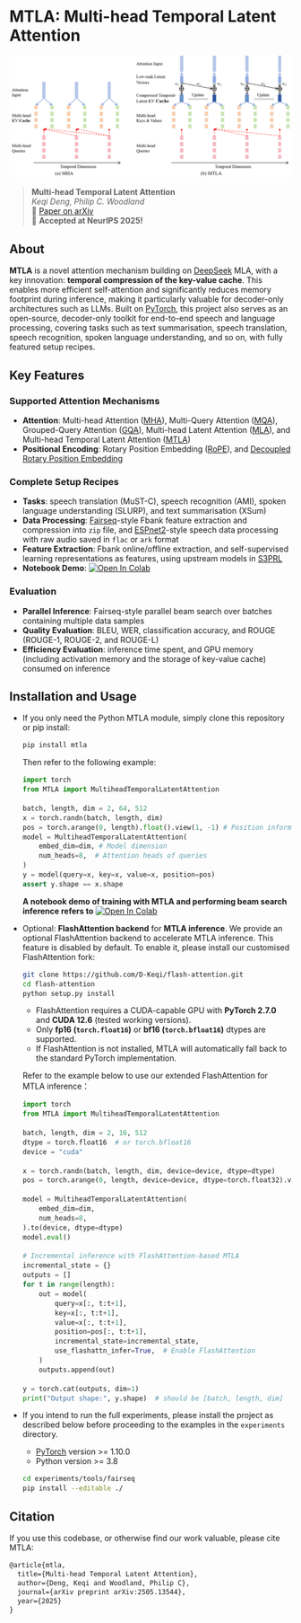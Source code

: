 # MTLA: Multi-head Temporal Latent Attention

![MTLA](assets/mtla.png "Multi-head Temporal Latent Attention")
> **Multi-head Temporal Latent Attention**\
> *Keqi Deng, Philip C. Woodland*  
> 📄 [Paper on arXiv](https://arxiv.org/abs/2505.13544)  
> 🎉 **Accepted at NeurIPS 2025!**  
## About

**MTLA** is a novel attention mechanism building on [DeepSeek](https://github.com/deepseek-ai/DeepSeek-V3) MLA, with a key innovation: **temporal compression of the key-value cache**. This enables more efficient self-attention and significantly reduces memory footprint during inference, making it particularly valuable for decoder-only architectures such as LLMs. Built on [PyTorch](http://pytorch.org/), this project also serves as an open-source, decoder-only toolkit for end-to-end speech and language processing, covering tasks such as text summarisation, speech translation, speech recognition, spoken language understanding, and so on, with fully featured setup recipes.

## Key Features

### Supported Attention Mechanisms
- **Attention**: Multi-head Attention ([MHA](https://arxiv.org/pdf/1706.03762)), Multi-Query Attention ([MQA](https://arxiv.org/pdf/1911.02150)), Grouped-Query Attention ([GQA](https://arxiv.org/pdf/2305.13245)), Multi-head Latent Attention ([MLA](https://arxiv.org/pdf/2405.04434)), and Multi-head Temporal Latent Attention ([MTLA](https://arxiv.org/pdf/2505.13544))
- **Positional Encoding**: Rotary Position Embedding ([RoPE](https://arxiv.org/pdf/2104.09864)), and [Decoupled Rotary Position Embedding](https://arxiv.org/pdf/2405.04434)

### Complete Setup Recipes
- **Tasks**: speech translation (MuST-C), speech recognition (AMI), spoken language understanding (SLURP), and text summarisation (XSum)
- **Data Processing**: [Fairseq](https://github.com/facebookresearch/fairseq)-style Fbank feature extraction and compression into `zip` file, and [ESPnet2](https://github.com/espnet/espnet)-style speech data processing with raw audio saved in `flac` or `ark` format
- **Feature Extraction**: Fbank online/offline extraction, and self-supervised learning representations as features, using upstream models in [S3PRL](https://github.com/s3prl/s3prl)
- **Notebook Demo**: [![Open In Colab](https://colab.research.google.com/assets/colab-badge.svg)](https://colab.research.google.com/github/D-Keqi/mtla/blob/main/assets/MTLA.ipynb)

### Evaluation
- **Parallel Inference**: Fairseq-style parallel beam search over batches containing multiple data samples
- **Quality Evaluation**: BLEU, WER, classification accuracy, and ROUGE (ROUGE-1, ROUGE-2, and ROUGE-L)
- **Efficiency Evaluation**: inference time spent, and GPU memory (including activation memory and the storage of key-value cache) consumed on inference

## Installation and Usage
- If you only need the Python MTLA module, simply clone this repository or pip install:
  ``` bash
  pip install mtla
  ```
  Then refer to the following example:
  ``` python
  import torch
  from MTLA import MultiheadTemporalLatentAttention
  
  batch, length, dim = 2, 64, 512
  x = torch.randn(batch, length, dim)
  pos = torch.arange(0, length).float().view(1, -1) # Position information
  model = MultiheadTemporalLatentAttention(
      embed_dim=dim, # Model dimension
      num_heads=8,  # Attention heads of queries
  )
  y = model(query=x, key=x, value=x, position=pos)
  assert y.shape == x.shape
  ```
  **A notebook demo of training with MTLA and performing beam search inference refers to**
[![Open In Colab](https://colab.research.google.com/assets/colab-badge.svg)](https://colab.research.google.com/github/D-Keqi/mtla/blob/main/assets/MTLA.ipynb)
- Optional: **FlashAttention backend** for **MTLA inference**. We provide an optional FlashAttention backend to accelerate MTLA inference. This feature is disabled by default. To enable it, please install our customised FlashAttention fork:
  ``` bash
  git clone https://github.com/D-Keqi/flash-attention.git
  cd flash-attention
  python setup.py install
  ```
  - FlashAttention requires a CUDA-capable GPU with **PyTorch 2.7.0** and **CUDA 12.6** (tested working versions).
  - Only **fp16 (`torch.float16`)** or **bf16 (`torch.bfloat16`)** dtypes are supported.  
  - If FlashAttention is not installed, MTLA will automatically fall back to the standard PyTorch implementation.
  
  Refer to the example below to use our extended FlashAttention for MTLA inference：
  ```python
  import torch
  from MTLA import MultiheadTemporalLatentAttention
  
  batch, length, dim = 2, 16, 512
  dtype = torch.float16  # or torch.bfloat16
  device = "cuda"
  
  x = torch.randn(batch, length, dim, device=device, dtype=dtype)
  pos = torch.arange(0, length, device=device, dtype=torch.float32).view(1, -1)
  
  model = MultiheadTemporalLatentAttention(
      embed_dim=dim,
      num_heads=8,
  ).to(device, dtype=dtype)
  model.eval()
  
  # Incremental inference with FlashAttention-based MTLA
  incremental_state = {}
  outputs = []
  for t in range(length):
      out = model(
          query=x[:, t:t+1],
          key=x[:, t:t+1],
          value=x[:, t:t+1],
          position=pos[:, t:t+1],
          incremental_state=incremental_state,
          use_flashattn_infer=True,  # Enable FlashAttention
      )
      outputs.append(out)
  
  y = torch.cat(outputs, dim=1)
  print("Output shape:", y.shape)  # should be [batch, length, dim]
  ```

- If you intend to run the full experiments, please install the project as described below before proceeding to the examples in the `experiments` directory.
  * [PyTorch](http://pytorch.org/) version >= 1.10.0
  * Python version >= 3.8
  ``` bash
  cd experiments/tools/fairseq
  pip install --editable ./
  ```

## Citation

If you use this codebase, or otherwise find our work valuable, please cite MTLA:
```
@article{mtla,
  title={Multi-head Temporal Latent Attention},
  author={Deng, Keqi and Woodland, Philip C},
  journal={arXiv preprint arXiv:2505.13544},
  year={2025}
}
```
